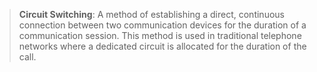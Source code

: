 >**Circuit Switching**: A method of establishing a direct, continuous connection between two communication devices for the duration of a communication session. This method is used in traditional telephone networks where a dedicated circuit is allocated for the duration of the call.

